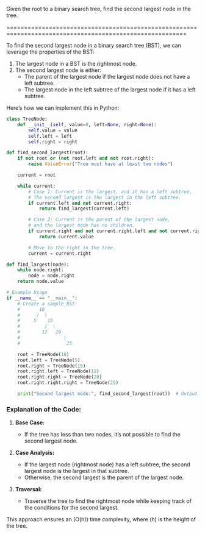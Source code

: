 Given the root to a binary search tree, find the second largest node in the tree.







=========================================================================================================


To find the second largest node in a binary search tree (BST), we can leverage the properties of the BST:

1. The largest node in a BST is the rightmost node.
2. The second largest node is either:
   - The parent of the largest node if the largest node does not have a left subtree.
   - The largest node in the left subtree of the largest node if it has a left subtree.

Here’s how we can implement this in Python:

```python
class TreeNode:
    def __init__(self, value=0, left=None, right=None):
        self.value = value
        self.left = left
        self.right = right

def find_second_largest(root):
    if not root or (not root.left and not root.right):
        raise ValueError("Tree must have at least two nodes")

    current = root

    while current:
        # Case 1: Current is the largest, and it has a left subtree.
        # The second largest is the largest in the left subtree.
        if current.left and not current.right:
            return find_largest(current.left)

        # Case 2: Current is the parent of the largest node,
        # and the largest node has no children.
        if current.right and not current.right.left and not current.right.right:
            return current.value

        # Move to the right in the tree.
        current = current.right

def find_largest(node):
    while node.right:
        node = node.right
    return node.value

# Example Usage
if __name__ == "__main__":
    # Create a sample BST:
    #       10
    #      /  \
    #     5    15
    #         /  \
    #        12   20
    #                \
    #                 25

    root = TreeNode(10)
    root.left = TreeNode(5)
    root.right = TreeNode(15)
    root.right.left = TreeNode(12)
    root.right.right = TreeNode(20)
    root.right.right.right = TreeNode(25)

    print("Second largest node:", find_second_largest(root))  # Output: 20
```

### **Explanation of the Code:**

1. **Base Case:**
   - If the tree has less than two nodes, it’s not possible to find the second largest node.

2. **Case Analysis:**
   - If the largest node (rightmost node) has a left subtree, the second largest node is the largest in that subtree.
   - Otherwise, the second largest is the parent of the largest node.

3. **Traversal:**
   - Traverse the tree to find the rightmost node while keeping track of the conditions for the second largest.

This approach ensures an \(O(h)\) time complexity, where \(h\) is the height of the tree.
